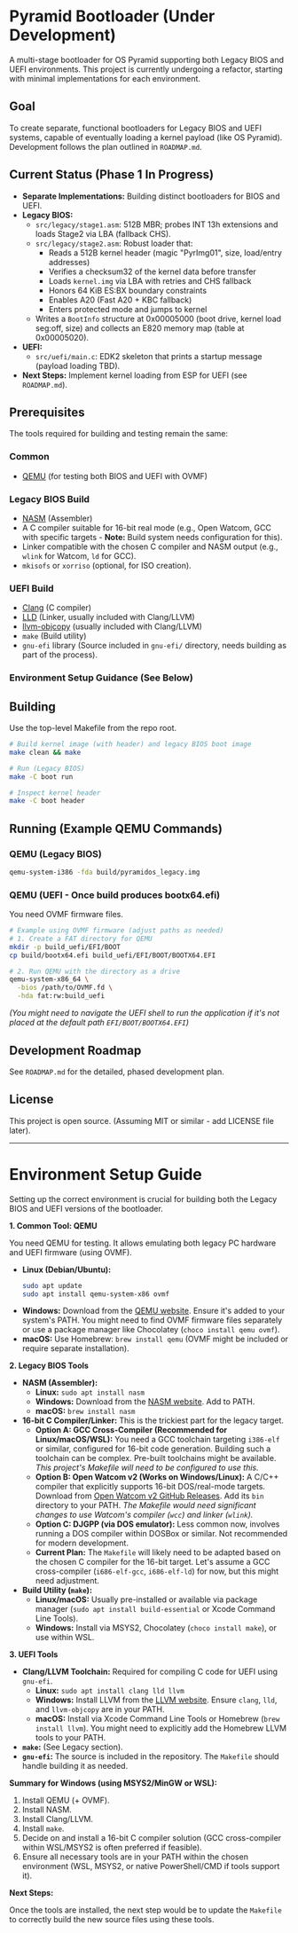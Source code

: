 # Pyramid Bootloader (Under Development)

A multi-stage bootloader for OS Pyramid supporting both Legacy BIOS and UEFI environments. This project is currently undergoing a refactor, starting with minimal implementations for each environment.

## Goal

To create separate, functional bootloaders for Legacy BIOS and UEFI systems, capable of eventually loading a kernel payload (like OS Pyramid). Development follows the plan outlined in `ROADMAP.md`.

## Current Status (Phase 1 In Progress)

- **Separate Implementations:** Building distinct bootloaders for BIOS and UEFI.
- **Legacy BIOS:**
  - `src/legacy/stage1.asm`: 512B MBR; probes INT 13h extensions and loads Stage2 via LBA (fallback CHS).
  - `src/legacy/stage2.asm`: Robust loader that:
    - Reads a 512B kernel header (magic "PyrImg01", size, load/entry addresses)
    - Verifies a checksum32 of the kernel data before transfer
    - Loads `kernel.img` via LBA with retries and CHS fallback
    - Honors 64 KiB ES:BX boundary constraints
    - Enables A20 (Fast A20 + KBC fallback)
    - Enters protected mode and jumps to kernel
  - Writes a `BootInfo` structure at 0x00005000 (boot drive, kernel load seg:off, size) and collects an E820 memory map (table at 0x00005020).
- **UEFI:**
  - `src/uefi/main.c`: EDK2 skeleton that prints a startup message (payload loading TBD).
- **Next Steps:** Implement kernel loading from ESP for UEFI (see `ROADMAP.md`).

## Prerequisites

The tools required for building and testing remain the same:

### Common
- [QEMU](https://www.qemu.org/download/) (for testing both BIOS and UEFI with OVMF)

### Legacy BIOS Build
- [NASM](https://www.nasm.us/) (Assembler)
- A C compiler suitable for 16-bit real mode (e.g., Open Watcom, GCC with specific targets - **Note:** Build system needs configuration for this).
- Linker compatible with the chosen C compiler and NASM output (e.g., `wlink` for Watcom, `ld` for GCC).
- `mkisofs` or `xorriso` (optional, for ISO creation).

### UEFI Build
- [Clang](https://clang.llvm.org/) (C compiler)
- [LLD](https://lld.llvm.org/) (Linker, usually included with Clang/LLVM)
- [llvm-objcopy](https://llvm.org/docs/CommandGuide/llvm-objcopy.html) (usually included with Clang/LLVM)
- `make` (Build utility)
- `gnu-efi` library (Source included in `gnu-efi/` directory, needs building as part of the process).

### Environment Setup Guidance (See Below)

## Building

Use the top-level Makefile from the repo root.

```bash
# Build kernel image (with header) and legacy BIOS boot image
make clean && make

# Run (Legacy BIOS)
make -C boot run

# Inspect kernel header
make -C boot header
```

## Running (Example QEMU Commands)

### QEMU (Legacy BIOS)

```bash
qemu-system-i386 -fda build/pyramidos_legacy.img
```

### QEMU (UEFI - Once build produces bootx64.efi)

You need OVMF firmware files.

```bash
# Example using OVMF firmware (adjust paths as needed)
# 1. Create a FAT directory for QEMU
mkdir -p build_uefi/EFI/BOOT
cp build/bootx64.efi build_uefi/EFI/BOOT/BOOTX64.EFI

# 2. Run QEMU with the directory as a drive
qemu-system-x86_64 \
  -bios /path/to/OVMF.fd \
  -hda fat:rw:build_uefi
```
*(You might need to navigate the UEFI shell to run the application if it's not placed at the default path `EFI/BOOT/BOOTX64.EFI`)*

## Development Roadmap

See `ROADMAP.md` for the detailed, phased development plan.

## License

This project is open source. (Assuming MIT or similar - add LICENSE file later).

---

# Environment Setup Guide

Setting up the correct environment is crucial for building both the Legacy BIOS and UEFI versions of the bootloader.

**1. Common Tool: QEMU**

You need QEMU for testing. It allows emulating both legacy PC hardware and UEFI firmware (using OVMF).

*   **Linux (Debian/Ubuntu):**
    ```bash
    sudo apt update
    sudo apt install qemu-system-x86 ovmf
    ```
*   **Windows:** Download from the [QEMU website](https://www.qemu.org/download/). Ensure it's added to your system's PATH. You might need to find OVMF firmware files separately or use a package manager like Chocolatey (`choco install qemu ovmf`).
*   **macOS:** Use Homebrew: `brew install qemu` (OVMF might be included or require separate installation).

**2. Legacy BIOS Tools**

*   **NASM (Assembler):**
    *   **Linux:** `sudo apt install nasm`
    *   **Windows:** Download from the [NASM website](https://www.nasm.us/). Add to PATH.
    *   **macOS:** `brew install nasm`
*   **16-bit C Compiler/Linker:** This is the trickiest part for the legacy target.
    *   **Option A: GCC Cross-Compiler (Recommended for Linux/macOS/WSL):** You need a GCC toolchain targeting `i386-elf` or similar, configured for 16-bit code generation. Building such a toolchain can be complex. Pre-built toolchains might be available. *This project's Makefile will need to be configured to use this.*
    *   **Option B: Open Watcom v2 (Works on Windows/Linux):** A C/C++ compiler that explicitly supports 16-bit DOS/real-mode targets. Download from [Open Watcom v2 GitHub Releases](https://github.com/open-watcom/open-watcom-v2/releases). Add its `bin` directory to your PATH. *The Makefile would need significant changes to use Watcom's compiler (`wcc`) and linker (`wlink`).*
    *   **Option C: DJGPP (via DOS emulator):** Less common now, involves running a DOS compiler within DOSBox or similar. Not recommended for modern development.
    *   **Current Plan:** The `Makefile` will likely need to be adapted based on the chosen C compiler for the 16-bit target. Let's assume a GCC cross-compiler (`i686-elf-gcc`, `i686-elf-ld`) for now, but this might need adjustment.
*   **Build Utility (`make`):**
    *   **Linux/macOS:** Usually pre-installed or available via package manager (`sudo apt install build-essential` or Xcode Command Line Tools).
    *   **Windows:** Install via MSYS2, Chocolatey (`choco install make`), or use within WSL.

**3. UEFI Tools**

*   **Clang/LLVM Toolchain:** Required for compiling C code for UEFI using `gnu-efi`.
    *   **Linux:** `sudo apt install clang lld llvm`
    *   **Windows:** Install LLVM from the [LLVM website](https://releases.llvm.org/). Ensure `clang`, `lld`, and `llvm-objcopy` are in your PATH.
    *   **macOS:** Install via Xcode Command Line Tools or Homebrew (`brew install llvm`). You might need to explicitly add the Homebrew LLVM tools to your PATH.
*   **`make`:** (See Legacy section).
*   **`gnu-efi`:** The source is included in the repository. The `Makefile` should handle building it as needed.

**Summary for Windows (using MSYS2/MinGW or WSL):**

1.  Install QEMU (+ OVMF).
2.  Install NASM.
3.  Install Clang/LLVM.
4.  Install `make`.
5.  Decide on and install a 16-bit C compiler solution (GCC cross-compiler within WSL/MSYS2 is often preferred if feasible).
6.  Ensure all necessary tools are in your PATH within the chosen environment (WSL, MSYS2, or native PowerShell/CMD if tools support it).

**Next Steps:**

Once the tools are installed, the next step would be to update the `Makefile` to correctly build the new source files using these tools.
